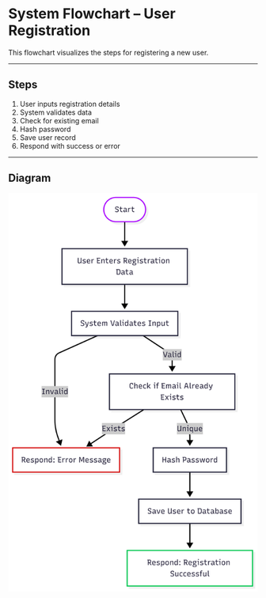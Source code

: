 # System Flowchart – User Registration

This flowchart visualizes the steps for registering a new user.

---

## Steps

1. User inputs registration details
2. System validates data
3. Check for existing email
4. Hash password
5. Save user record
6. Respond with success or error

---

## Diagram

![User Registration Flowchart](user-registration.png)
